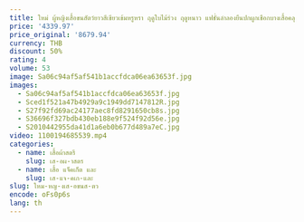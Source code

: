 ```yaml
---
title: ใหม่ ผู้หญิงเสื้อขนสัตว์ยาวสีเขียวเข้มหรูหรา ฤดูใบไม้ร่วง ฤดูหนาว แฟชั่นลำลองยืนปกผูกเชือกบางเสื้อคลุมขนสัตว์ผสม
price: '4339.97'
price_original: '8679.94'
currency: THB
discount: 50%
rating: 4
volume: 53
image: Sa06c94af5af541b1accfdca06ea63653f.jpg
images:
  - Sa06c94af5af541b1accfdca06ea63653f.jpg
  - Sced1f521a47b4929a9c1949dd7147812R.jpg
  - S27f92fd69ac24177aec8fd8291650cb8s.jpg
  - S36696f327bdb430eb188e9f524f92d56e.jpg
  - S2010442955da41d1a6eb0b677d489a7eC.jpg
video: 1100194685539.mp4
categories:
  - name: เสื้อผ้าสตรี
    slug: เส-อผ-าสตร
  - name: เสื้อ แจ็คเก็ต และ
    slug: เส-แจ-คเก-และ
slug: ใหม-หญ-งเส-อขนส-ตว
encode: oFs0p6s
lang: th
---
```

  
